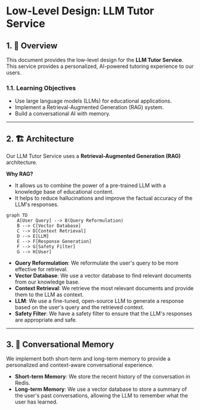 # Low-Level Design: LLM Tutor Service

## 1. 🎯 Overview

This document provides the low-level design for the **LLM Tutor Service**. This service provides a personalized, AI-powered tutoring experience to our users.

### 1.1. Learning Objectives

-   Use large language models (LLMs) for educational applications.
-   Implement a Retrieval-Augmented Generation (RAG) system.
-   Build a conversational AI with memory.

---

## 2. 🏗️ Architecture

Our LLM Tutor Service uses a **Retrieval-Augmented Generation (RAG)** architecture.

**Why RAG?**
-   It allows us to combine the power of a pre-trained LLM with a knowledge base of educational content.
-   It helps to reduce hallucinations and improve the factual accuracy of the LLM's responses.

```mermaid
graph TD
    A[User Query] --> B(Query Reformulation)
    B --> C[Vector Database]
    C --> D[Context Retrieval]
    D --> E[LLM]
    E --> F[Response Generation]
    F --> G[Safety Filter]
    G --> H[User]
```

-   **Query Reformulation**: We reformulate the user's query to be more effective for retrieval.
-   **Vector Database**: We use a vector database to find relevant documents from our knowledge base.
-   **Context Retrieval**: We retrieve the most relevant documents and provide them to the LLM as context.
-   **LLM**: We use a fine-tuned, open-source LLM to generate a response based on the user's query and the retrieved context.
-   **Safety Filter**: We have a safety filter to ensure that the LLM's responses are appropriate and safe.

---

## 3. 🧠 Conversational Memory

We implement both short-term and long-term memory to provide a personalized and context-aware conversational experience.

-   **Short-term Memory**: We store the recent history of the conversation in Redis.
-   **Long-term Memory**: We use a vector database to store a summary of the user's past conversations, allowing the LLM to remember what the user has learned.
